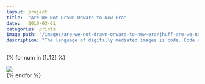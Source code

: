 ```yaml
---
layout: project
title:  "Are We Not Drawn Onward to New Era"
date:   2010-03-01
categories: prints 
image_path: "/images/are-we-not-drawn-onward-to-new-era/jhuff-are-we-not-drawn-onward-to-new-era-"
description: "The language of digitally mediated images is code. Code constructs the images we see and by altering the code we alter the image's stability and meaning. This series of TIFFs searches for code that works as a palindrome challenging the blurring boundary between human language and it's digital mediated manifestations. Images are side by side: original vs. palindrome."
---
```


{% for num in (1..12) %}
<div>
    <img class="mb3" src="{{ page.image_path }}{{ num }}.jpg" />
</div>
{% endfor %}
